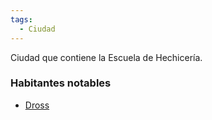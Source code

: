 ```yaml
---
tags:
  - Ciudad
---
```

Ciudad que contiene la Escuela de Hechicería. 

### Habitantes notables
- [Dross](../Personajes/Dross.md)